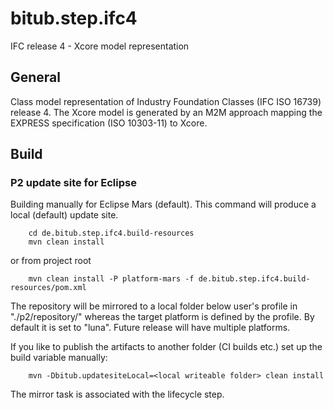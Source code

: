 # bitub.step.ifc4
IFC release 4 - Xcore model representation

## General

Class model representation of Industry Foundation Classes (IFC ISO 16739) release 4. The Xcore model is generated by an M2M approach 
mapping the EXPRESS specification (ISO 10303-11) to Xcore.

## Build

### P2 update site for Eclipse 

Building manually for Eclipse Mars (default). This command will produce a local (default) update site.

```
	cd de.bitub.step.ifc4.build-resources
	mvn clean install
```

or from project root 

```
	mvn clean install -P platform-mars -f de.bitub.step.ifc4.build-resources/pom.xml
```

The repository will be mirrored to a local folder below user's profile in "./p2/repository/<targetplatform>" whereas the
target platform is defined by the profile. By default it is set to "luna". Future release will have multiple platforms.

If you like to publish the artifacts to another folder (CI builds etc.) set up the build variable manually:

```
	mvn -Dbitub.updatesiteLocal=<local writeable folder> clean install
```

The mirror task is associated with the <install> lifecycle step.

